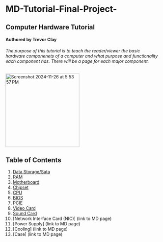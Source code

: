 # MD-Tutorial-Final-Project-
## Computer Hardware Tutorial
#### Authored by Trevor Clay
###### The purpose of this tutorial is to teach the reader/viewer the basic hardware componenets of a computer and what purpose and functionality each component has. There will be a page for each major component.

<img width="240" alt="Screenshot 2024-11-26 at 5 53 57 PM" src="https://github.com/user-attachments/assets/92add861-9edc-4c3c-be8c-9550da77980c">

## Table of Contents
1. [Data Storage/Sata](https://github.com/trevclay/MD-Tutorial-Final-Project-/blob/21186b5e1db0551b802d3522ac362706aca427f4/Data%20Storage%20%26%20SATA.md)
2. [RAM](https://github.com/trevclay/MD-Tutorial-Final-Project-/blob/b1bf78bfb30e3e99373fead558b0c3cf69831fe3/RAM.md)
3. [Motherboard](https://github.com/trevclay/MD-Tutorial-Final-Project-/blob/9d4d9ab3c4789cf57550ca337135b7770333d9a3/Motherboard.md)
4. [Chipset](https://github.com/trevclay/MD-Tutorial-Final-Project-/blob/6a4bb38b742d6438b751ae8be8f518afa37e133b/Chipset.md)
5. [CPU](https://github.com/trevclay/MD-Tutorial-Final-Project-/blob/d1255be7e0923e1f6a51a3f732cbd13e53f3d857/CPU.md)
6. [BIOS](https://github.com/trevclay/MD-Tutorial-Final-Project-/blob/111c704ce4677b1d1bccbabc0f76d54b9840ec3d/BIOS.md)
7. [PCIE](https://github.com/trevclay/MD-Tutorial-Final-Project-/blob/bbe04ea453c73467c585fd50b2cee340b539df84/PCIE.md)
8. [Video Card](https://github.com/trevclay/MD-Tutorial-Final-Project-/blob/dc8af0df36279128832bd7e366ab22fad0ae2825/Video%20Card.md)
9. [Sound Card](https://github.com/trevclay/MD-Tutorial-Final-Project-/blob/dc8af0df36279128832bd7e366ab22fad0ae2825/Video%20Card.md)
10. [Network Interface Card (NIC)] (link to MD page)
11. [Power Supply] (link to MD page)
12. [Cooling] (link to MD page)
13. [Case] (link to MD page)
